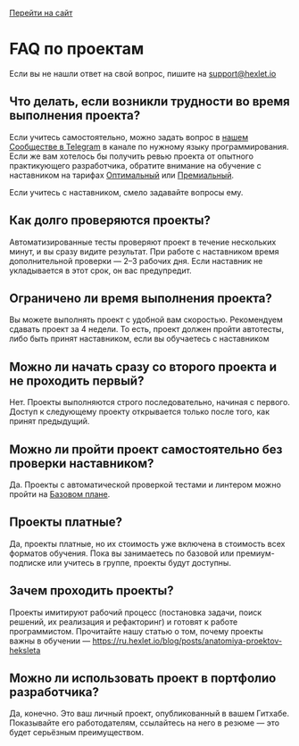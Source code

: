 [Перейти на сайт](https://ru.hexlet.io)

# FAQ по проектам

Если вы не нашли ответ на свой вопрос, пишите на support@hexlet.io

## Что делать, если возникли трудности во время выполнения проекта?

Если учитесь самостоятельно, можно задать вопрос в [нашем Cообществе в Telegram](https://github.com/Hexlet/hexlet.github.io/blob/main/articles/%D0%9A%D0%BE%D0%BC%D1%8C%D1%8E%D0%BD%D0%B8%D1%82%D0%B8%20%D0%B8%20%D0%BC%D0%B5%D0%B4%D0%B8%D0%B0/Telegram-%D1%81%D0%BE%D0%BE%D0%B1%D1%89%D0%B5%D1%81%D1%82%D0%B2%D0%BE%20%D0%A5%D0%B5%D0%BA%D1%81%D0%BB%D0%B5%D1%82%D0%B0.md) в канале по нужному языку программирования. Если же вам хотелось бы получить ревью проекта от опытного практикующего разработчика, обратите внимание на обучение с наставником на тарифах [Оптимальный](https://github.com/Hexlet/hexlet.github.io/blob/main/articles/%D0%A4%D0%BE%D1%80%D0%BC%D0%B0%D1%82%D1%8B%20%D0%BE%D0%B1%D1%83%D1%87%D0%B5%D0%BD%D0%B8%D1%8F/%D0%A2%D0%B0%D1%80%D0%B8%D1%84%20%D0%9E%D0%BF%D1%82%D0%B8%D0%BC%D0%B0%D0%BB%D1%8C%D0%BD%D1%8B%D0%B9.md) или [Премиальный](https://github.com/Hexlet/hexlet.github.io/blob/main/articles/%D0%A4%D0%BE%D1%80%D0%BC%D0%B0%D1%82%D1%8B%20%D0%BE%D0%B1%D1%83%D1%87%D0%B5%D0%BD%D0%B8%D1%8F/%D0%A2%D0%B0%D1%80%D0%B8%D1%84%20%D0%9F%D1%80%D0%B5%D0%BC%D0%B8%D0%B0%D0%BB%D1%8C%D0%BD%D1%8B%D0%B9.md).

Если учитесь с наставником, смело задавайте вопросы ему.

## Как долго проверяются проекты?

Автоматизированные тесты проверяют проект в течение нескольких минут, и вы сразу видите результат. При работе с наставником время дополнительной проверки — 2–3 рабочих дня. Если наставник не укладывается в этот срок, он вас предупредит.

## Ограничено ли время выполнения проекта?

Вы можете выполнять проект с удобной вам скоростью. Рекомендуем сдавать проект за 4 недели. То есть, проект должен пройти автотесты, либо быть принят наставником, если вы обучаетесь с наставником

## Можно ли начать сразу со второго проекта и не проходить первый?

Нет. Проекты выполняются строго последовательно, начиная с первого. Доступ к следующему проекту открывается только после того, как принят предыдущий.

## Можно ли пройти проект самостоятельно без проверки наставником?

Да. Проекты с автоматической проверкой тестами и линтером можно пройти на [Базовом плане](https://github.com/Hexlet/hexlet.github.io/blob/main/articles/%D0%A4%D0%BE%D1%80%D0%BC%D0%B0%D1%82%D1%8B%20%D0%BE%D0%B1%D1%83%D1%87%D0%B5%D0%BD%D0%B8%D1%8F/%D0%91%D0%B0%D0%B7%D0%BE%D0%B2%D1%8B%D0%B9%20%D0%BF%D0%BB%D0%B0%D0%BD.md).

## Проекты платные?

Да, проекты платные, но их стоимость уже включена в стоимость всех форматов обучения. Пока вы занимаетесь по базовой или премиум-подписке или учитесь в группе, проекты будут доступны.

## Зачем проходить проекты?

Проекты имитируют рабочий процесс (постановка задачи, поиск решений, их реализация и рефакторинг) и готовят к работе программистом. Прочитайте нашу статью о том, почему проекты важны в обучении — <https://ru.hexlet.io/blog/posts/anatomiya-proektov-heksleta>

## Можно ли использовать проект в портфолио разработчика?

Да, конечно. Это ваш личный проект, опубликованный в вашем Гитхабе. Показывайте его работодателям, ссылайтесь на него в резюме — это будет серьёзным преимуществом.
